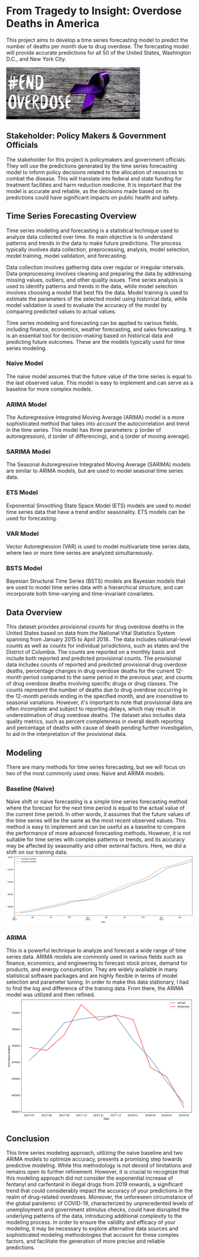 # From Tragedy to Insight: Overdose Deaths in America
This project aims to develop a time series forecasting model to predict the number of deaths per month due to drug overdose. The forecasting model will provide accurate predictions for all 50 of the United States, Washington D.C., and New York City.

![Provided by: Cornerstone of Recovery](images/endOD.jpeg)

## Stakeholder: Policy Makers & Government Officials

The stakeholder for this project is policymakers and government officials. They will use the predictions generated by the time series forecasting model to inform policy decisions related to the allocation of resources to combat the disease. This will translate into federal and state funding for treatment facilities and harm reduction medicine. It is important that the model is accurate and reliable, as the decisions made based on its predictions could have significant impacts on public health and safety.

## Time Series Forecasting Overview

Time series modeling and forecasting is a statistical technique used to analyze data collected over time. Its main objective is to understand patterns and trends in the data to make future predictions. The process typically involves data collection, preprocessing, analysis, model selection, model training, model validation, and forecasting.

Data collection involves gathering data over regular or irregular intervals. Data preprocessing involves cleaning and preparing the data by addressing missing values, outliers, and other quality issues. Time series analysis is used to identify patterns and trends in the data, while model selection involves choosing a model that best fits the data. Model training is used to estimate the parameters of the selected model using historical data, while model validation is used to evaluate the accuracy of the model by comparing predicted values to actual values.

Time series modeling and forecasting can be applied to various fields, including finance, economics, weather forecasting, and sales forecasting. It is an essential tool for decision-making based on historical data and predicting future outcomes. These are the models typically used for time series modeling.

### Naive Model
The naive model assumes that the future value of the time series is equal to the last observed value. This model is easy to implement and can serve as a baseline for more complex models.

### ARIMA Model
The Autoregressive Integrated Moving Average (ARIMA) model is a more sophisticated method that takes into account the autocorrelation and trend in the time series. This model has three parameters: p (order of autoregression), d (order of differencing), and q (order of moving average).

### SARIMA Model
The Seasonal Autoregressive Integrated Moving Average (SARIMA) models are similar to ARIMA models, but are used to model seasonal time series data.

### ETS Model
Exponential Smoothing State Space Model (ETS) models are used to model time series data that have a trend and/or seasonality. ETS models can be used for forecasting.

### VAR Model
Vector Autoregression (VAR) is used to model multivariate time series data, where two or more time series are analyzed simultaneously.

### BSTS Model
Bayesian Structural Time Series (BSTS) models are Bayesian models that are used to model time series data with a hierarchical structure, and can incorporate both time-varying and time-invariant covariates.


## Data Overview

This dataset provides provisional counts for drug overdose deaths in the United States based on data from the National Vital Statistics System spanning from January 2015 to April 2018.. The data includes national-level counts as well as counts for individual jurisdictions, such as states and the District of Columbia. The counts are reported on a monthly basis and include both reported and predicted provisional counts.
The provisional data includes counts of reported and predicted provisional drug overdose deaths, percentage changes in drug overdose deaths for the current 12-month period compared to the same period in the previous year, and counts of drug overdose deaths involving specific drugs or drug classes. The counts represent the number of deaths due to drug overdose occurring in the 12-month periods ending in the specified month, and are insensitive to seasonal variations. However, it's important to note that provisional data are often incomplete and subject to reporting delays, which may result in underestimation of drug overdose deaths. The dataset also includes data quality metrics, such as percent completeness in overall death reporting and percentage of deaths with cause of death pending further investigation, to aid in the interpretation of the provisional data.



## Modeling

There are many methods for time series forecasting, but we will focus on two of the most commonly used ones: Naive and ARIMA models.

### Baseline (Naive)
Naive shift or naive forecasting is a simple time series forecasting method where the forecast for the next time period is equal to the actual value of the current time period. In other words, it assumes that the future values of the time series will be the same as the most recent observed values. This method is easy to implement and can be useful as a baseline to compare the performance of more advanced forecasting methods. However, it is not suitable for time series with complex patterns or trends, and its accuracy may be affected by seasonality and other external factors. Here, we did a shift on our training data.
![Naive Shift Correlation](images/BASE.png)


### ARIMA
This is a powerful technique to analyze and forecast a wide range of time series data. ARIMA models are commonly used in various fields such as finance, economics, and engineering to forecast stock prices, demand for products, and energy consumption. They are widely available in many statistical software packages and are highly flexible in terms of model selection and parameter tuning. In order to make this data stationary, I had to find the log and difference of the training data. From there, the ARIMA model was utilized and then refined.
![Naive Shift Correlation](images/ARIMAplt.png)


## Conclusion

This time series modeling approach, utilizing the naive baseline and two ARIMA models to optimize accuracy, presents a promising step towards predictive modeling. While this methodology is not devoid of limitations and remains open to further refinement.
However, it is crucial to recognize that this modeling approach did not consider the exponential increase of fentanyl and carfentanil in illegal drugs from 2019 onwards, a significant trend that could considerably impact the accuracy of your predictions in the realm of drug-related overdoses. Moreover, the unforeseen circumstance of the global pandemic of COVID-19, characterized by unprecedented levels of unemployment and government stimulus checks, could have disrupted the underlying patterns of the data, introducing additional complexity to the modeling process. In order to ensure the validity and efficacy of your modeling, it may be necessary to explore alternative data sources and sophisticated modeling methodologies that account for these complex factors, and facilitate the generation of more precise and reliable predictions.
